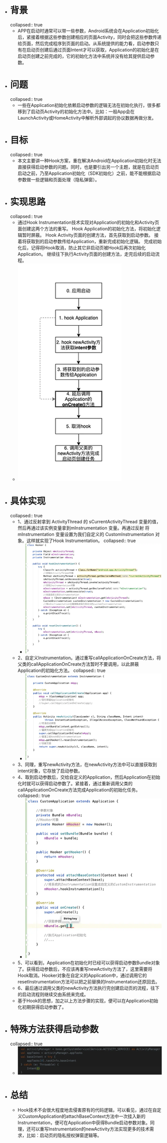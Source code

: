 - # 背景
  collapsed:: true
	- APP在启动时通常可以带一些参数，Android系统会在Application初始化后，紧接着根据这些参数创建相应的页面Activity，同时会把这些参数传递给页面，然后完成程序到页面的启动。从系统提供的能力看，启动参数只有在启动页创建后通过页面Intent才可以获取，Application的初始化是在启动页创建之前完成的，它的初始化方法中系统并没有给其提供启动参数。
- # 问题
  collapsed:: true
	- 一些在Application初始化依赖启动参数的逻辑无法在初始化执行，很多都移到了启动页Activity的初始化方法中。比如：一般App会在LaunchActivity或HomeActivity中解析外部调起的协议数据再做分发。
- # 目标
  collapsed:: true
	- 本文主要讲一种Hook方案，重在解决Android在Application初始化时无法直接获得启动参数的问题。同时，也是要引出另一个主题，就是在启动页启动之前，乃至Application初始化（SDK初始化）之前，能不能根据启动参数做一些逻辑和页面处理（隐私弹窗）。
- # 实现思路
  collapsed:: true
	- 通过Hook Instrumentation技术实现对Application的初始化和Activity页面创建这两个方法的重写。
	  Hook Application的初始化方法，将初始化逻辑暂时屏蔽。
	  Hook Activity页面的创建方法，首先获取到启动参数。
	  接着将获取到的启动参数传给Application，重新完成初始化逻辑。
	  完成初始化后，记得将Hook取消，防止其它非启动页被Hook后再次初始化Application。
	  继续往下执行Activity页面的创建方法，走完后续的启动流程。
	- ![image.png](../assets/image_1684414346397_0.png)
- # 具体实现
  collapsed:: true
	- 1、通过反射拿到 ActivityThread 的 sCurrentActivityThread 变量的值，然后再通过该实例变量拿到mInstrumentation 变量。再通过反射 将 mInstrumentation 变量设置为我们自定义的 CustomInstrumentation 对象。这样就实现了Hook Instrumentation。
	  collapsed:: true
		- ![image.png](../assets/image_1684414367336_0.png)
	- 2、自定义Instrumentation。通过重写callApplicationOnCreate方法，将父类的callApplicationOnCreate方法暂时不要调用，以此屏蔽Application的初始化方法。
	  collapsed:: true
		- ![image.png](../assets/image_1684414380824_0.png)
	- 3、同理，重写newActivity方法，在newActivity方法中可以直接获取到intent对象，它存放了启动参数。
	- 4、取到启动参数后，交给自定义的Application，然后Application在初始化时就可以获得启动参数了。紧接着，通过重新调用父类的callApplicationOnCreate方法完成Application的初始化任务。
	  collapsed:: true
		- ![image.png](../assets/image_1684414401290_0.png)
	- 5、可以看到，Application在初始化时已经可以获得启动参数Bundle对象了。获得启动参数后，不应该再重写newActivity方法了，这里需要将Hook取消。Hooker对象在自定义的Application中，通过调用它的resetInstrumentation方法可以把之前替换的Instrumentation还原回去。
	- 6、最后通过调用父类的newActivity方法执行完创建启动页的流程，往下的启动流程则继续交由系统来完成。
	- 基于Hook的思想，加之以上方法步骤的实现，便可以在Application初始化初期获得启动参数了。
- # 特殊方法获得启动参数
  collapsed:: true
	- ![image.png](../assets/image_1684414432139_0.png)
- # 总结
	- Hook技术不会很大程度地去侵害原有的代码逻辑，可以看见，通过在自定义CustomApplication的attachBaseContext方法中一次挂入新的Instrumentation，便可在Application中获得Bundle启动参数对象。同理，还可以重写Instrumentation的newActivity方法实现更多的技术需求，比如：启动页的隐私授权弹窗逻辑等。